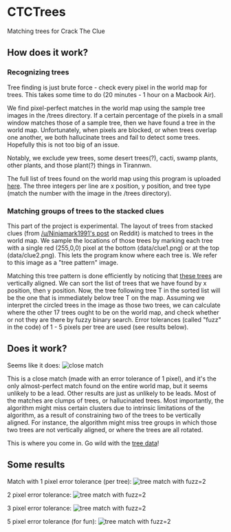 # CTCTrees
Matching trees for Crack The Clue

## How does it work?

### Recognizing trees

Tree finding is just brute force - check every pixel in the world map for trees. This takes some time to do (20 minutes - 1 hour on a Macbook Air).

We find pixel-perfect matches in the world map using the sample tree images in the /trees directory. If a certain percentage of the pixels in a small window matches those of a sample tree, then we have found a tree in the world map. Unfortunately, when pixels are blocked, or when trees overlap one another, we both hallucinate trees and fail to detect some trees. Hopefully this is not too big of an issue.

Notably, we exclude yew trees, some desert trees(?), cacti, swamp plants, other plants, and those plant(?) things in Tirannwn.

The full list of trees found on the world map using this program is uploaded [here](http://pastebin.com/GKSamjU9). The three integers per line are x position, y position, and tree type (match the number with the image in the /trees directory).

### Matching groups of trees to the stacked clues

This part of the project is experimental. The layout of trees from stacked clues (from [/u/Ninjamark1991's post](https://www.reddit.com/r/CrackTheClue/comments/4vynzy/using_trees_as_a_clue/) on Reddit) is matched to trees in the world map. We sample the locations of those trees by marking each tree with a single red (255,0,0) pixel at the bottom (data/clue1.png) or at the top (data/clue2.png). This lets the program know where each tree is. We refer to this image as a "tree pattern" image.

Matching this tree pattern is done efficiently by noticing that [these trees](http://i.imgur.com/JBTG048.png) are vertically aligned. We can sort the list of trees that we have found by x position, then y position. Now, the tree following tree T in the sorted list will be the one that is immediately below tree T on the map. Assuming we interpret the circled trees in the image as those two trees, we can calculate where the other 17 trees ought to be on the world map, and check whether or not they are there by fuzzy binary search. Error tolerances (called "fuzz" in the code) of 1 - 5 pixels per tree are used (see results below).

## Does it work?

Seems like it does:
![close match](http://i.imgur.com/ahxxWCr.png)

This is a close match (made with an error tolerance of 1 pixel), and it's the only almost-perfect match found on the entire world map, but it seems unlikely to be a lead. Other results are just as unlikely to be leads. Most of the matches are clumps of trees, or hallucinated trees. Most importantly, the algorithm might miss certain clusters due to intrinsic limitations of the algorithm, as a result of constraining two of the trees to be vertically aligned. For instance, the algorithm might miss tree groups in which those two trees are not vertically aligned, or where the trees are all rotated.

This is where you come in. Go wild with the [tree data](http://pastebin.com/GKSamjU9)!

## Some results

Match with 1 pixel error tolerance (per tree):
![tree match with fuzz=2](http://i.imgur.com/6AXAxHI.png)

2 pixel error tolerance:
![tree match with fuzz=2](http://i.imgur.com/KMH9LKC.png)

3 pixel error tolerance:
![tree match with fuzz=2](http://i.imgur.com/OkKfNy5.png)

5 pixel error tolerance (for fun):
![tree match with fuzz=2](http://i.imgur.com/ovxFEBj.png)
